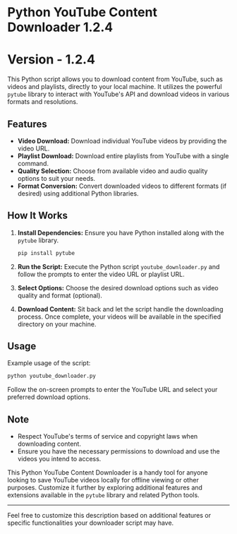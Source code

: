 # Python YouTube Content Downloader 1.2.4
# Version - 1.2.4

This Python script allows you to download content from YouTube, such as videos and playlists, directly to your local machine. It utilizes the powerful `pytube` library to interact with YouTube's API and download videos in various formats and resolutions.

## Features

- **Video Download:** Download individual YouTube videos by providing the video URL.
- **Playlist Download:** Download entire playlists from YouTube with a single command.
- **Quality Selection:** Choose from available video and audio quality options to suit your needs.
- **Format Conversion:** Convert downloaded videos to different formats (if desired) using additional Python libraries.

## How It Works

1. **Install Dependencies:** Ensure you have Python installed along with the `pytube` library.
   ```bash
   pip install pytube
   ```

2. **Run the Script:** Execute the Python script `youtube_downloader.py` and follow the prompts to enter the video URL or playlist URL.

3. **Select Options:** Choose the desired download options such as video quality and format (optional).

4. **Download Content:** Sit back and let the script handle the downloading process. Once complete, your videos will be available in the specified directory on your machine.

## Usage

Example usage of the script:
```bash
python youtube_downloader.py
```

Follow the on-screen prompts to enter the YouTube URL and select your preferred download options.

## Note

- Respect YouTube's terms of service and copyright laws when downloading content.
- Ensure you have the necessary permissions to download and use the videos you intend to access.

This Python YouTube Content Downloader is a handy tool for anyone looking to save YouTube videos locally for offline viewing or other purposes. Customize it further by exploring additional features and extensions available in the `pytube` library and related Python tools.

---

Feel free to customize this description based on additional features or specific functionalities your downloader script may have.
